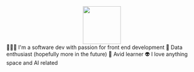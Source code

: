 <div id="header" align="center">
  <img src="https://media.giphy.com/media/3oKIPtazMRnudq9Cnu/giphy.gif" width="100"/>
</div>
👩🏻‍💻 I'm a software dev with passion for front end development
💠 Data enthusiast (hopefully more in the future)
🧠 Avid learner
👽 I love anything space and AI related


